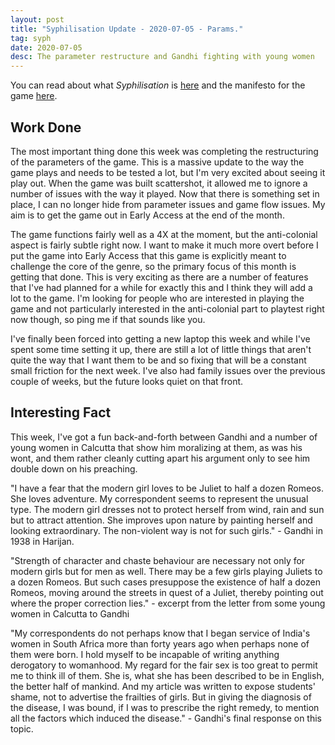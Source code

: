 ```yaml
---
layout: post
title: "Syphilisation Update - 2020-07-05 - Params."
tag: syph
date: 2020-07-05
desc: The parameter restructure and Gandhi fighting with young women
---
```



You can read about what *Syphilisation* is [here](/blog/syph/announce) and the manifesto for the game [here](/blog/syph/newManifesto).

## Work Done

The most important thing done this week was completing the restructuring of the parameters of the game. This is a massive update to the way the game plays and needs to be tested a lot, but I'm very excited about seeing it play out. When the game was built scattershot, it allowed me to ignore a number of issues with the way it played. Now that there is something set in place, I can no longer hide from parameter issues and game flow issues. My aim is to get the game out in Early Access at the end of the month.


The game functions fairly well as a 4X at the moment, but the anti-colonial aspect is fairly subtle right now. I want to make it much more overt before I put the game into Early Access that this game is explicitly meant to challenge the core of the genre, so the primary focus of this month is getting that done. This is very exciting as there are a number of features that I've had planned for a while for exactly this and I think they will add a lot to the game. I'm looking for people who are interested in playing the game and not particularly interested in the anti-colonial part to playtest right now though, so ping me if that sounds like you.


I've finally been forced into getting a new laptop this week and while I've spent some time setting it up, there are still a lot of little things that aren't quite the way that I want them to be and so fixing that will be a constant small friction for the next week. I've also had family issues over the previous couple of weeks, but the future looks quiet on that front.

## Interesting Fact

This week, I've got a fun back-and-forth between Gandhi and a number of young women in Calcutta that show him moralizing at them, as was his wont, and them rather cleanly cutting apart his argument only to see him double down on his preaching.


"I have a fear that the modern girl loves to be Juliet to half a dozen Romeos. She loves adventure. My correspondent seems to represent the unusual type. The modern girl dresses not to protect herself from wind, rain and sun but to attract attention. She improves upon nature by painting herself and looking extraordinary. The non-violent way is not for such girls." - Gandhi in 1938 in Harijan.


"Strength of character and chaste behaviour are necessary not only for modern girls but for men as well. There may be a few girls playing Juliets to a dozen Romeos. But such cases presuppose the existence of half a dozen Romeos, moving around the streets in quest of a Juliet, thereby pointing out where the proper correction lies." - excerpt from the letter from some young women in Calcutta to Gandhi


"My correspondents do not perhaps know that I began service of India's women in South Africa more than forty years ago when perhaps none of them were born. I hold myself to be incapable of writing anything derogatory to womanhood. My regard for the fair sex is too great to permit me to think ill of them. She is, what she has been described to be in English, the better half of mankind. And my article was written to expose students' shame, not to advertise the frailties of girls. But in giving the diagnosis of the disease, I was bound, if I was to prescribe the right remedy, to mention all the factors which induced the disease." - Gandhi's final response on this topic.

